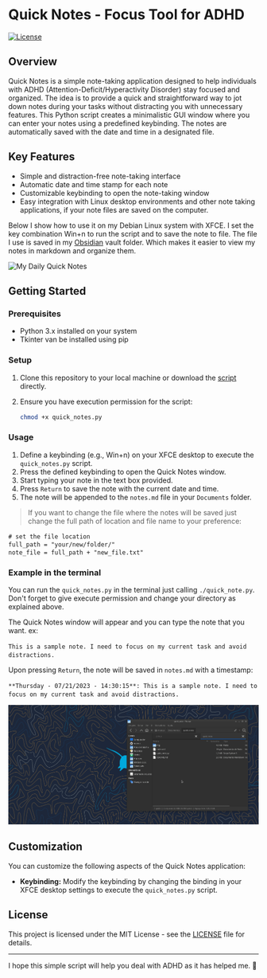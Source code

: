 # Quick Notes - Focus Tool for ADHD

[![License](https://img.shields.io/badge/license-MIT-blue.svg)](https://opensource.org/licenses/MIT)

## Overview

Quick Notes is a simple note-taking application designed to help individuals with ADHD (Attention-Deficit/Hyperactivity Disorder) stay focused and organized. The idea is to provide a quick and straightforward way to jot down notes during your tasks without distracting you with unnecessary features. This Python script creates a minimalistic GUI window where you can enter your notes using a predefined keybinding. The notes are automatically saved with the date and time in a designated file.

## Key Features

- Simple and distraction-free note-taking interface
- Automatic date and time stamp for each note
- Customizable keybinding to open the note-taking window
- Easy integration with Linux desktop environments and other note taking applications, if your note files are saved on the computer. 

Below I show how to use it on my Debian Linux system with XFCE. I set the key combination Win+n to run the script and <Return> to save the note to file. The file I use is saved in my [Obsidian](https://obsidian.md/) vault folder. Which makes it easier to view my notes in markdown and organize them.

![My Daily Quick Notes](assets/quick_note_use.GIF)

## Getting Started

### Prerequisites

- Python 3.x installed on your system
- Tkinter van be installed using pip

### Setup

1. Clone this repository to your local machine or download the [script](./quick_notes.py) directly.
2. Ensure you have execution permission for the script:

   ```bash
   chmod +x quick_notes.py
   ```

### Usage

1. Define a keybinding (e.g., Win+n) on your XFCE desktop to execute the `quick_notes.py` script.
2. Press the defined keybinding to open the Quick Notes window.
3. Start typing your note in the text box provided.
4. Press `Return` to save the note with the current date and time.
5. The note will be appended to the `notes.md` file in your `Documents` folder.

> If you want to change the file where the notes will be saved just change the full path of location and file name to your preference: 

```Python3
# set the file location
full_path = "your/new/folder/"
note_file = full_path + "new_file.txt"
```

### Example in the terminal

You can run the `quick_notes.py` in the terminal just calling `./quick_note.py`. Don't forget to give execute permission and change your directory as explained above.

The Quick Notes window will appear and you can type the note that you want. ex: 

`This is a sample note. I need to focus on my current task and avoid distractions.`

Upon pressing `Return`, the note will be saved in `notes.md` with a timestamp:

`**Thursday - 07/21/2023 - 14:30:15**: This is a sample note. I need to focus on my current task and avoid distractions.`

![Example](assets/quick_note_ex.gif)

## Customization

You can customize the following aspects of the Quick Notes application:

- **Keybinding:**  Modify the keybinding by changing the binding in your XFCE desktop settings to execute the `quick_notes.py` script.

## License

This project is licensed under the MIT License - see the [LICENSE](https://opensource.org/license/mit/) file for details.

---

I hope this simple script will help you deal with ADHD as it has helped me. 📝

